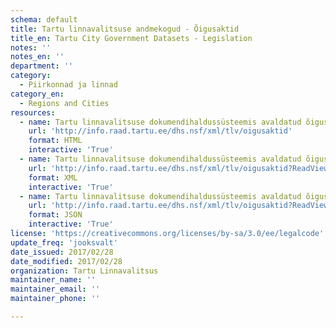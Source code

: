 ```yaml
---
schema: default
title: Tartu linnavalitsuse andmekogud - Õigusaktid
title_en: Tartu City Government Datasets - Legislation
notes: ''
notes_en: ''
department: ''
category:
  - Piirkonnad ja linnad
category_en:
  - Regions and Cities
resources:
  - name: Tartu linnavalitsuse dokumendihaldussüsteemis avaldatud õigusaktid
    url: 'http://info.raad.tartu.ee/dhs.nsf/xml/tlv/oigusaktid'
    format: HTML
    interactive: 'True'
  - name: Tartu linnavalitsuse dokumendihaldussüsteemis avaldatud õigusaktid
    url: 'http://info.raad.tartu.ee/dhs.nsf/xml/tlv/oigusaktid?ReadViewEntries'
    format: XML
    interactive: 'True'
  - name: Tartu linnavalitsuse dokumendihaldussüsteemis avaldatud õigusaktid
    url: 'http://info.raad.tartu.ee/dhs.nsf/xml/tlv/oigusaktid?ReadViewEntries&Outputformat=JSON'
    format: JSON
    interactive: 'True'
license: 'https://creativecommons.org/licenses/by-sa/3.0/ee/legalcode'
update_freq: 'jooksvalt'
date_issued: 2017/02/28
date_modified: 2017/02/28
organization: Tartu Linnavalitsus
maintainer_name: ''
maintainer_email: ''
maintainer_phone: ''

---
```

